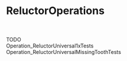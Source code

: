 # ReluctorOperations
<br/><br/>
TODO<br/>
Operation_ReluctorUniversal1xTests
Operation_ReluctorUniversalMissingToothTests
